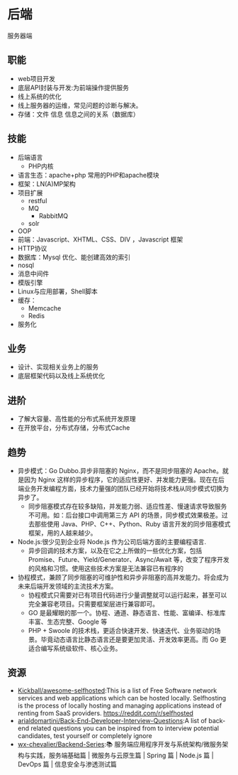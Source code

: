 # 后端

服务器端

## 职能

* web项目开发
* 底层API封装与开发:为前端操作提供服务
* 线上系统的优化
* 线上服务器的运维，常见问题的诊断与解决。
* 存储：文件 信息 信息之间的关系（数据库）

## 技能

* 后端语言
    - PHP内核
* 语言生态：apache+php 常用的PHP和apache模块
* 框架：LN(A)MP架构
* 项目扩展
    - restful
    - MQ
        + RabbitMQ
    - solr
* OOP
* 前端：Javascript、XHTML、CSS、DIV ，Javascript 框架
* HTTP协议
* 数据库：Mysql 优化、能创建高效的索引
* nosql
* 消息中间件
* 模版引擎
* Linux与应用部署，Shell脚本
* 缓存：
    * Memcache
    * Redis
* 服务化

## 业务

* 设计、实现相关业务上的服务
* 底层框架代码以及线上系统优化

## 进阶

* 了解大容量、高性能的分布式系统开发原理
* 在开放平台，分布式存储，分布式Cache

## 趋势

* 异步模式：Go Dubbo.异步非阻塞的 Nginx，而不是同步阻塞的 Apache。就是因为 Nginx 这样的异步程序，它的适应性更好、并发能力更强。现在在后端业务开发编程方面，技术力量强的团队已经开始将技术栈从同步模式切换为异步了。
    - 同步阻塞模式存在较多缺陷，并发能力弱、适应性差、慢速请求导致服务不可用。如：后台接口中调用第三方 API 的场景，同步模式效果极差。过去那些使用 Java、PHP、C++、Python、Ruby 语言开发的同步阻塞模式框架，用的人越来越少。
* Node.js:很少见到企业将 Node.js 作为公司后端方面的主要编程语言.
    - 异步回调的技术方案，以及在它之上所做的一些优化方案，包括 Promise、Future、Yield/Generator、Async/Await 等，改变了程序开发的风格和习惯。使用这些技术方案是无法兼容已有程序的
* 协程模式，兼顾了同步阻塞的可维护性和异步非阻塞的高并发能力。将会成为未来后端开发领域的主流技术方案。
    - 协程模式只需要对已有项目代码进行少量调整就可以运行起来，甚至可以完全兼容老项目。只需要框架层进行兼容即可。
    - GO 是最耀眼的那一个。协程、通道、静态语言、性能、富编译、标准库丰富、生态完整、Google 等
    - PHP + Swoole 的技术栈，更适合快速开发、快速迭代、业务驱动的场景。毕竟动态语言比静态语言还是要更加灵活、开发效率更高。而 Go 更适合编写系统级软件、核心业务。

## 资源

* [Kickball/awesome-selfhosted](https://github.com/Kickball/awesome-selfhosted):This is a list of Free Software network services and web applications which can be hosted locally. Selfhosting is the process of locally hosting and managing applications instead of renting from SaaS providers. https://reddit.com/r/selfhosted
* [arialdomartini/Back-End-Developer-Interview-Questions](https://github.com/arialdomartini/Back-End-Developer-Interview-Questions):A list of back-end related questions you can be inspired from to interview potential candidates, test yourself or completely ignore
* [wx-chevalier/Backend-Series](https://github.com/wx-chevalier/Backend-Series):📚 服务端应用程序开发与系统架构/微服务架构与实践，服务端基础篇 | 微服务与云原生篇 | Spring 篇 | Node.js 篇 | DevOps 篇 | 信息安全与渗透测试篇
